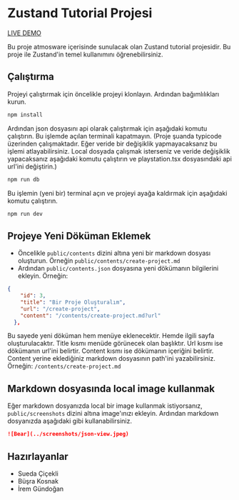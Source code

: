# Zustand Tutorial Projesi

[LIVE DEMO](https://zustand.sueda.me)

Bu proje atmosware içerisinde sunulacak olan Zustand tutorial projesidir. Bu proje ile Zustand'in temel kullanımını öğrenebilirsiniz.

## Çalıştırma

Projeyi çalıştırmak için öncelikle projeyi klonlayın. Ardından bağımlılıkları kurun.

```bash
npm install
```

Ardından json dosyasını api olarak çalıştırmak için aşağıdaki komutu çalıştırın. Bu işlemde açılan terminali kapatmayın. (Proje şuanda typicode üzerinden çalışmaktadır. Eğer veride bir değişiklik yapmayacaksanız bu işlemi atlayabilirsiniz. Local dosyada çalışmak isterseniz ve veride değişiklik yapacaksanız aşağıdaki komutu çalıştırın ve playstation.tsx dosyasındaki api url'ini değiştirin.)

```bash
npm run db
```

Bu işlemin (yeni bir) terminal açın ve projeyi ayağa kaldırmak için aşağıdaki komutu çalıştırın.

```bash
npm run dev
```

## Projeye Yeni Döküman Eklemek

- Öncelikle `public/contents` dizini altına yeni bir markdown dosyası oluşturun. Örneğin `public/contents/create-project.md`
- Ardından `public/contents.json` dosyasına yeni dökümanın bilgilerini ekleyin. Örneğin:

```json
{
    "id": 3,
    "title": "Bir Proje Oluşturalım",
    "url": "/create-project",
    "content": "/contents/create-project.md?url"
  },
```

Bu sayede yeni döküman hem menüye eklenecektir. Hemde ilgili sayfa oluşturulacaktır. Title kısmı menüde görünecek olan başlıktır. Url kısmı ise dökümanın url'ini belirtir. Content kısmı ise dökümanın içeriğini belirtir. Content yerine eklediğiniz markdown dosyasının path'ini yazabilirsiniz. Örneğin: `/contents/create-project.md`

## Markdown dosyasında local image kullanmak

Eğer markdown dosyanızda local bir image kullanmak istiyorsanız, `public/screenshots` dizini altına image'ınızı ekleyin. Ardından markdown dosyanızda aşağıdaki gibi kullanabilirsiniz.

```markdown
![Bear](../screenshots/json-view.jpeg)
```

## Hazırlayanlar

- Sueda Çiçekli
- Büşra Kosnak
- İrem Gündoğan
